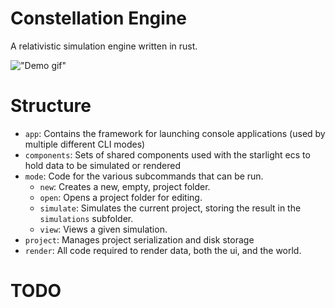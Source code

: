 # Constellation Engine
A relativistic simulation engine written in rust.

!["Demo gif"](demo.gif)

# Structure

- `app`: Contains the framework for launching console applications (used by multiple different CLI modes)
- `components`: Sets of shared components used with the starlight ecs to hold data to be simulated or rendered
- `mode`: Code for the various subcommands that can be run.
    - `new`: Creates a new, empty, project folder.
    - `open`: Opens a project folder for editing.
    - `simulate`: Simulates the current project, storing the result in the `simulations` subfolder.
    - `view`: Views a given simulation.
- `project`: Manages project serialization and disk storage
- `render`: All code required to render data, both the ui, and the world.

# TODO